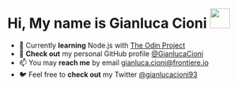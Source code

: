 # Hi, My name is **Gianluca Cioni** <img src="https://raw.githubusercontent.com/MartinHeinz/MartinHeinz/master/wave.gif" width="40px">

- 🌱 Currently **learning** Node.js with [The Odin Project](https://www.theodinproject.com/paths/full-stack-javascript/courses/nodejs)
- 🔎 **Check out** my personal GitHub profile [@GianlucaCioni](https://github.com/GianlucaCioni/GianlucaCioni)
- 📫 You may **reach me** by email [gianluca.cioni@frontiere.io](mailto:gianluca.cioni@frontiere.io)
- 🐦 Feel free to **check out** my Twitter [@gianlucacioni93](https://twitter.com/gianlucacioni93/)
<!---
G-Cioni/G-Cioni is a ✨ special ✨ repository because its `README.md` (this file) appears on your GitHub profile.
You can click the Preview link to take a look at your changes.
--->
